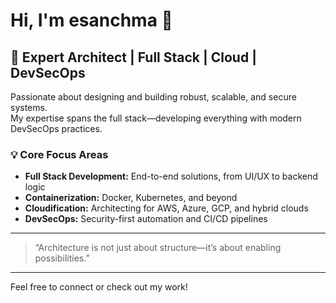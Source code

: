 # Hi, I'm esanchma 👋

## 🚀 Expert Architect | Full Stack | Cloud | DevSecOps

Passionate about designing and building robust, scalable, and secure systems.  
My expertise spans the full stack—developing everything with modern DevSecOps practices.

### 💡 Core Focus Areas

- **Full Stack Development:** End-to-end solutions, from UI/UX to backend logic
- **Containerization:** Docker, Kubernetes, and beyond
- **Cloudification:** Architecting for AWS, Azure, GCP, and hybrid clouds
- **DevSecOps:** Security-first automation and CI/CD pipelines

---

> “Architecture is not just about structure—it’s about enabling possibilities.”

---

Feel free to connect or check out my work!
